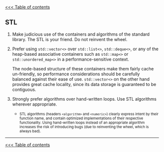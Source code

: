 [<<< Table of contents](../README.md)

## STL

1. Make judicious use of the containers and algorithms of the standard library. The STL is your friend. Do not reinvent the wheel.

2. Prefer using `std::vector<>` over `std::list<>`, `std::deque<>`, or any of the heap-based associative containers such as `std::map<>` or `std::unordered_map<>` in a performance-sensitive context.

    The node-based structure of these containers make them fairly cache un-friendly, so performance considerations should be carefully balanced against their ease of use.
    `std::vector<>` on the other hand provides great cache locality, since its data storage is guaranteed to be contiguous.

3. Strongly prefer algorithms over hand-written loops. Use STL algorithms wherever appropriate.

    - <small> STL algorithms (headers `<algorithm>` and `<numeric>`) clearly express intent by their function name, and contain optimized implementations of their respective functionality. Using hand-written loops instead of an appropriate algorithm increases the risk of introducing bugs (due to reinventing the wheel, which is always bad).</small>
    
---

[<<< Table of contents](../README.md)